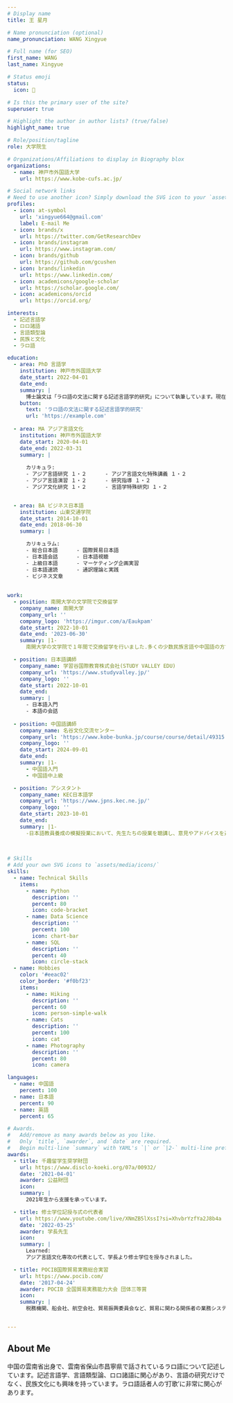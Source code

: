 ```yaml
---
# Display name
title: 王 星月

# Name pronunciation (optional)
name_pronunciation: WANG Xingyue

# Full name (for SEO)
first_name: WANG
last_name: Xingyue

# Status emoji
status:
  icon: 📖　

# Is this the primary user of the site?
superuser: true

# Highlight the author in author lists? (true/false)
highlight_name: true

# Role/position/tagline
role: 大学院生

# Organizations/Affiliations to display in Biography blox
organizations:
  - name: 神戸市外国語大学
    url: https://www.kobe-cufs.ac.jp/

# Social network links
# Need to use another icon? Simply download the SVG icon to your `assets/media/icons/` folder.
profiles:
  - icon: at-symbol
    url: 'xingyue664@gmail.com'
    label: E-mail Me
  - icon: brands/x
    url: https://twitter.com/GetResearchDev
  - icon: brands/instagram
    url: https://www.instagram.com/
  - icon: brands/github
    url: https://github.com/gcushen
  - icon: brands/linkedin
    url: https://www.linkedin.com/
  - icon: academicons/google-scholar
    url: https://scholar.google.com/
  - icon: academicons/orcid
    url: https://orcid.org/

interests:
  - 記述言語学
  - ロロ諸語
  - 言語類型論
  - 民族と文化
  - ラロ語

education:
  - area: PhD 言語学
    institution: 神戸市外国語大学
    date_start: 2022-04-01
    date_end: 
    summary: |
      博士論文は「ラロ語の文法に関する記述言語学的研究」について執筆しています。現在、執筆中であり、まだ完成していません。 指導教員は林 範彦(https://researchmap.jp/read0095243).「言語記述論集」「研究科論集」「JSEALS」に論文を掲載しています。
    button:
      text: 'ラロ語の文法に関する記述言語学的研究'
      url: 'https://example.com'
      
  - area: MA アジア言語文化
    institution: 神戸市外国語大学
    date_start: 2020-04-01
    date_end: 2022-03-31
    summary: |
      
      カリキュラ:
      - アジア言語研究 １・２      - アジア言語文化特殊講義 １・２
      - アジア言語演習 １・２      - 研究指導 １・２
      - アジア文化研究 １・２      - 言語学特殊研究Ⅰ １・２


  - area: BA ビジネス日本語
    institution: 山東交通学院
    date_start: 2014-10-01
    date_end: 2018-06-30
    summary: |

      カリキュラム:
      - 総合日本語      - 国際貿易日本語
      - 日本語会話      - 日本語視聴
      - 上級日本語      - マーケティング企画実習
      - 日本語速読      - 通訳理論と実践
      - ビジネス文章
  
  
work:
  - position: 南開大学の文学院で交換留学
    company_name: 南開大学
    company_url: ''
    company_logo: 'https://imgur.com/a/Eaukpam'
    date_start: 2022-10-01
    date_end: '2023-06-30'
    summary: |1-
      南開大学の文学院で１年間で交換留学を行いました.多くの少数民族言語や中国語の方言研究に携わる研究者と交流を重ねる中で、視野が広がりました。特にチベット各方言に関する理解が深まりました。

  - position: 日本語講師
    company_name: 学習谷国際教育株式会社(STUDY VALLEY EDU)
    company_url: 'https://www.studyvalley.jp/'
    company_logo: ''
    date_start: 2022-10-01
    date_end: 
    summary: |
      - 日本語入門
      - 本語の会話
      
  - position: 中国語講師
    company_name: 名谷文化交流センター
    company_url: 'https://www.kobe-bunka.jp/course/course/detail/49315'
    company_logo: ''
    date_start: 2024-09-01
    date_end: 
    summary: |1-
      - 中国語入門
      - 中国語中上級

  - position: アシスタント
    company_name: KEC日本語学 
    company_url: 'https://www.jpns.kec.ne.jp/'
    company_logo: ''
    date_start: 2023-10-01
    date_end: 
    summary: |1-
      -日本語教員養成の模擬授業において、先生たちの授業を聴講し、意見やアドバイスを述べます。
     
    

# Skills
# Add your own SVG icons to `assets/media/icons/`
skills:
  - name: Technical Skills
    items:
      - name: Python
        description: ''
        percent: 80
        icon: code-bracket
      - name: Data Science
        description: ''
        percent: 100
        icon: chart-bar
      - name: SQL
        description: ''
        percent: 40
        icon: circle-stack
  - name: Hobbies
    color: '#eeac02'
    color_border: '#f0bf23'
    items:
      - name: Hiking
        description: ''
        percent: 60
        icon: person-simple-walk
      - name: Cats
        description: ''
        percent: 100
        icon: cat
      - name: Photography
        description: ''
        percent: 80
        icon: camera

languages:
  - name: 中国語
    percent: 100
  - name: 日本語
    percent: 90
  - name: 英語
    percent: 65

# Awards.
#   Add/remove as many awards below as you like.
#   Only `title`, `awarder`, and `date` are required.
#   Begin multi-line `summary` with YAML's `|` or `|2-` multi-line prefix and indent 2 spaces below.
awards:
  - title: 千趣留学生奨学財団
    url: https://www.disclo-koeki.org/07a/00932/
    date: '2021-04-01'
    awarder: 公益財団
    icon: 
    summary: |
      2021年生から支援を承っています。

  - title: 修士学位記授与式の代表者
    url: https://www.youtube.com/live/XNmZB5lXssI?si=XhvbrYzfYa2J8b4a
    date: '2022-03-25'
    awarder: 学長先生
    icon: 
    summary: |
      Learned:
      アジア言語文化専攻の代表として、学長より修士学位を授与されました。

  - title: POCIB国際貿易実務総合実習
    url: https://www.pocib.com/
    date: '2017-04-24'
    awarder: POCIB 全国貿易実務能力大会 団体三等賞
    icon: 
    summary: |
      税務機関、船会社、航空会社、貿易振興委員会など、貿易に関わる関係者の業務システムを模擬しました。ビジネスチャンスの探索、取引交渉、契約の締結から契約の履行まで体験しました。


---
```


## About Me

中国の雲南省出身で、雲南省保山市昌寧県で話されているラロ語について記述しています。記述言語学、言語類型論、ロロ諸語に関心があり、言語の研究だけでなく、民族文化にも興味を持っています。ラロ語話者人の‘打歌’に非常に関心があります。
